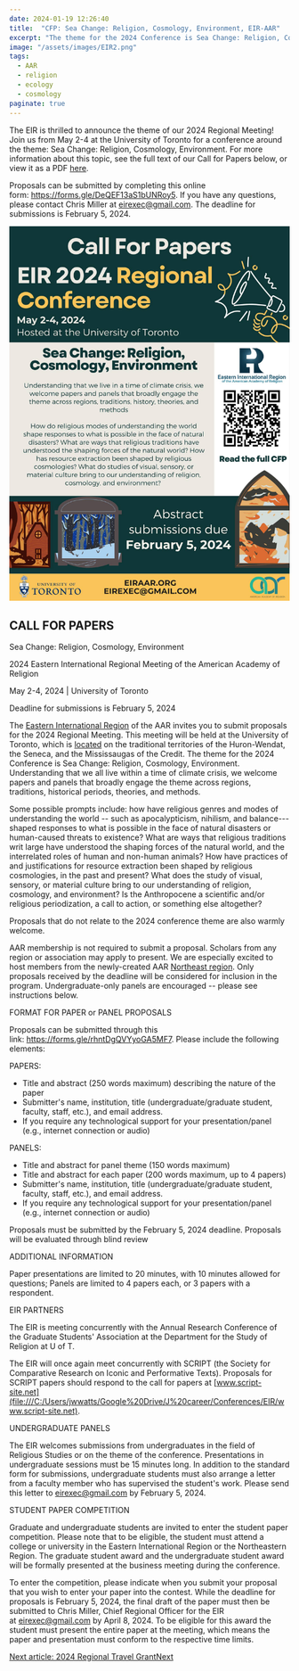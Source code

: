 ```yaml
---
date: 2024-01-19 12:26:40
title:  "CFP: Sea Change: Religion, Cosmology, Environment, EIR-AAR"
excerpt: "The theme for the 2024 Conference is Sea Change: Religion, Cosmology, Environment. Understanding that we all live within a time of climate crisis, we welcome papers and panels that broadly engage the theme across regions, traditions, historical periods, theories, and methods."
image: "/assets/images/EIR2.png"
tags:
  - AAR 
  - religion 
  - ecology 
  - cosmology
paginate: true
---
```

The EIR is thrilled to announce the theme of our 2024 Regional Meeting! Join us from May 2-4 at the University of Toronto for a conference around the theme: Sea Change: Religion, Cosmology, Environment. For more information about this topic, see the full text of our Call for Papers below, or view it as a PDF [here](https://eiraar.org/images/CFP_EIR_U_of_T_2024_Nov16.pdf).

Proposals can be submitted by completing this online form: <https://forms.gle/DeQEF13aS1bUNRoy5>. If you have any questions, please contact Chris Miller at <eirexec@gmail.com>. The deadline for submissions is February 5, 2024.

[![poster](/assets/images/EIR2024-poster.jpg)](https://eiraar.org/images/CFP_EIR_U_of_T_2024_Nov16.pdf)

## CALL FOR PAPERS

Sea Change: Religion, Cosmology, Environment

2024 Eastern International Regional Meeting of the American Academy of Religion

May 2-4, 2024 | University of Toronto

Deadline for submissions is February 5, 2024

The [Eastern International Region](https://eiraar.org/) of the AAR invites you to submit proposals for the 2024 Regional Meeting. This meeting will be held at the University of Toronto, which is [located](https://guides.library.utoronto.ca/Toronto) on the traditional territories of the Huron-Wendat, the Seneca, and the Mississaugas of the Credit. The theme for the 2024 Conference is Sea Change: Religion, Cosmology, Environment. Understanding that we all live within a time of climate crisis, we welcome papers and panels that broadly engage the theme across regions, traditions, historical periods, theories, and methods.

Some possible prompts include: how have religious genres and modes of understanding the world -- such as apocalypticism, nihilism, and balance---shaped responses to what is possible in the face of natural disasters or human-caused threats to existence? What are ways that religious traditions writ large have understood the shaping forces of the natural world, and the interrelated roles of human and non-human animals? How have practices of and justifications for resource extraction been shaped by religious cosmologies, in the past and present? What does the study of visual, sensory, or material culture bring to our understanding of religion, cosmology, and environment? Is the Anthropocene a scientific and/or religious periodization, a call to action, or something else altogether?

Proposals that do not relate to the 2024 conference theme are also warmly welcome.

AAR membership is not required to submit a proposal. Scholars from any region or association may apply to present. We are especially excited to host members from the newly-created AAR [Northeast region](https://www.aar-ne.org/). Only proposals received by the deadline will be considered for inclusion in the program. Undergraduate-only panels are encouraged -- please see instructions below.

FORMAT FOR PAPER or PANEL PROPOSALS

Proposals can be submitted through this link: [](https://forms.gle/rhntDgQVYyoGA5MF7)<https://forms.gle/rhntDgQVYyoGA5MF7>. Please include the following elements:

PAPERS:

-   Title and abstract (250 words maximum) describing the nature of the paper
-   Submitter's name, institution, title (undergraduate/graduate student, faculty, staff, etc.), and email address.
-   If you require any technological support for your presentation/panel (e.g., internet connection or audio)

PANELS:

-   Title and abstract for panel theme (150 words maximum)
-   Title and abstract for each paper (200 words maximum, up to 4 papers)
-   Submitter's name, institution, title (undergraduate/graduate student, faculty, staff, etc.), and email address.
-   If you require any technological support for your presentation/panel (e.g., internet connection or audio)

Proposals must be submitted by the February 5, 2024 deadline. Proposals will be evaluated through blind review

ADDITIONAL INFORMATION

Paper presentations are limited to 20 minutes, with 10 minutes allowed for questions; Panels are limited to 4 papers each, or 3 papers with a respondent.

EIR PARTNERS

The EIR is meeting concurrently with the Annual Research Conference of the Graduate Students' Association at the Department for the Study of Religion at U of T.

The EIR will once again meet concurrently with SCRIPT (the Society for Comparative Research on Iconic and Performative Texts). Proposals for SCRIPT papers should respond to the call for papers at [www.script-site.net](file:///C:/Users/jwwatts/Google%20Drive/J%20career/Conferences/EIR/www.script-site.net).

UNDERGRADUATE PANELS

The EIR welcomes submissions from undergraduates in the field of Religious Studies or on the theme of the conference. Presentations in undergraduate sessions must be 15 minutes long. In addition to the standard form for submissions, undergraduate students must also arrange a letter from a faculty member who has supervised the student's work. Please send this letter to [](mailto:eirexec@gmail.com)<eirexec@gmail.com> by February 5, 2024.

STUDENT PAPER COMPETITION

Graduate and undergraduate students are invited to enter the student paper competition. Please note that to be eligible, the student must attend a college or university in the Eastern International Region or the Northeastern Region. The graduate student award and the undergraduate student award will be formally presented at the business meeting during the conference.

To enter the competition, please indicate when you submit your proposal that you wish to enter your paper into the contest. While the deadline for proposals is February 5, 2024, the final draft of the paper must then be submitted to Chris Miller, Chief Regional Officer for the EIR at [](mailto:eirexec@gmail.com)<eirexec@gmail.com> by April 8, 2024. To be eligible for this award the student must present the entire paper at the meeting, which means the paper and presentation must conform to the respective time limits.

[Next article: 2024 Regional Travel GrantNext](https://eiraar.org/index.php/regional-news/2024-regional-travel-grant)